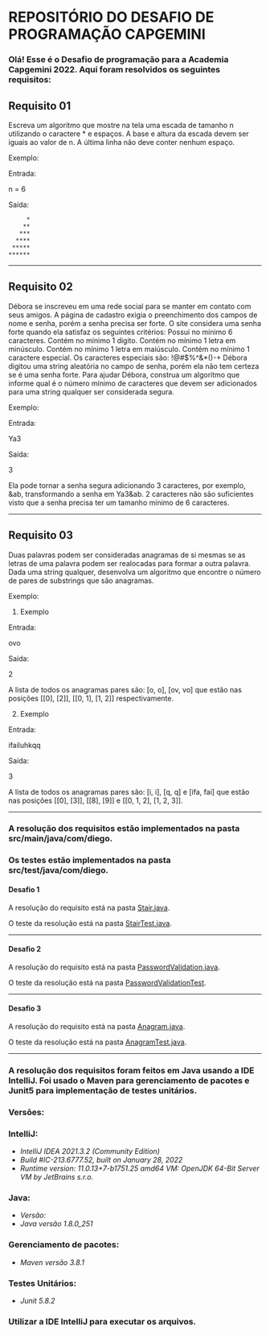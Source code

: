 # REPOSITÓRIO DO DESAFIO DE PROGRAMAÇÃO CAPGEMINI

### Olá! Esse é o Desafio de programação para a Academia Capgemini 2022. Aqui foram resolvidos os seguintes requisitos:

## Requisito 01

Escreva um algoritmo que mostre na tela uma escada de tamanho n utilizando o caractere * e espaços. A base e altura da escada devem ser iguais ao valor de n. A última linha não deve conter nenhum espaço.

Exemplo:

Entrada:

n = 6

Saída:

         *
        **
       ***
      ****
     *****
    ******



____________________________________________

## Requisito 02

Débora se inscreveu em uma rede social para se manter em contato com seus amigos. A página de cadastro exigia o preenchimento dos campos de nome e senha, porém a senha precisa ser forte. O site considera uma senha forte quando ela satisfaz os seguintes critérios:
Possui no mínimo 6 caracteres.
Contém no mínimo 1 digito.
Contém no mínimo 1 letra em minúsculo.
Contém no mínimo 1 letra em maiúsculo.
Contém no mínimo 1 caractere especial. Os caracteres especiais são: !@#$%^&*()-+
Débora digitou uma string aleatória no campo de senha, porém ela não tem certeza se é uma senha forte. Para ajudar Débora, construa um algoritmo que informe qual é o número mínimo de caracteres que devem ser adicionados para uma string qualquer ser considerada segura.

Exemplo:

Entrada:

Ya3

Saída:

3

Ela pode tornar a senha segura adicionando 3 caracteres, por exemplo, &ab, transformando a senha em Ya3&ab. 2 caracteres não são suficientes visto que a senha precisa ter um tamanho mínimo de 6 caracteres.

____________________________________________

## Requisito 03
Duas palavras podem ser consideradas anagramas de si mesmas se as letras de uma palavra podem ser realocadas para formar a outra palavra. Dada uma string qualquer, desenvolva um algoritmo que encontre o número de pares de substrings que são anagramas.

Exemplo:

1) Exemplo 

Entrada:

ovo

Saída:

2

A lista de todos os anagramas pares são: [o, o], [ov, vo] que estão nas posições [[0], [2]], [[0, 1], [1, 2]] respectivamente. 


2) Exemplo

Entrada:

ifailuhkqq

Saída:

3

A lista de todos os anagramas pares são: [i, i], [q, q] e [ifa, fai] que estão nas posições [[0], [3]], [[8],  [9]] e [[0, 1, 2], [1, 2, 3]].

____________________________________________

### A resolução dos requisitos estão implementados na pasta src/main/java/com/diego.
### Os testes estão implementados na pasta src/test/java/com/diego.

#### Desafio 1

A resolução do requisito está na pasta <a href="https://github.com/DiegoCS777/Desafio_Capgemini/blob/DiegoCS777-Desafio-Capgemini/src/main/java/com/diego/stair/Stair.java" margin="0 20" borderRadius="10px">Stair.java</a>.

O teste da resolução está na pasta <a href="https://github.com/DiegoCS777/Desafio_Capgemini/blob/DiegoCS777-Desafio-Capgemini/src/test/java/com/diego/stairTest/StairTest.java" margin="0 20" borderRadius="10px">StairTest.java</a>.


____________________________________________

#### Desafio 2

A resolução do requisito está na pasta <a href="https://github.com/DiegoCS777/Desafio_Capgemini/blob/DiegoCS777-Desafio-Capgemini/src/main/java/com/diego/password/PasswordValidation.java" margin="0 20" borderRadius="10px">PasswordValidation.java</a>.

O teste da resolução está na pasta <a href="https://github.com/DiegoCS777/Desafio_Capgemini/blob/DiegoCS777-Desafio-Capgemini/src/test/java/com/diego/passwordTest/PasswordValidationTest.java" margin="0 20" borderRadius="10px">PasswordValidationTest</a>.

____________________________________________

#### Desafio 3

A resolução do requisito está na pasta <a href="https://github.com/DiegoCS777/Desafio_Capgemini/blob/DiegoCS777-Desafio-Capgemini/src/main/java/com/diego/anagram/Anagram.java" margin="0 20" borderRadius="10px">Anagram.java</a>.

O teste da resolução está na pasta <a href="https://github.com/DiegoCS777/Desafio_Capgemini/blob/DiegoCS777-Desafio-Capgemini/src/test/java/com/diego/anagramTest/AnagramTest.java" margin="0 20" borderRadius="10px">AnagramTest.java</a>.

____________________________________________

### A resolução dos requisitos foram feitos em Java usando a IDE IntelliJ. Foi usado o Maven para gerenciamento de pacotes e Junit5 para implementação de testes unitários.

### Versões:

### IntelliJ: 

- _IntelliJ IDEA 2021.3.2 (Community Edition)_
- _Build #IC-213.6777.52, built on January 28, 2022_
- _Runtime version: 11.0.13+7-b1751.25 amd64 VM: OpenJDK 64-Bit Server VM by JetBrains s.r.o._

### Java:

- _Versão:_
- _Java versão 1.8.0_251_

### Gerenciamento de pacotes:

- _Maven versão 3.8.1_

### Testes Unitários:

- _Junit 5.8.2_

### Utilizar a IDE IntelliJ para executar os arquivos.
